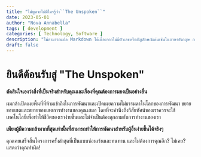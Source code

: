 ```yaml
---
title: "ไม่พูดจะไม่มีใครรู้ว่า``The Unspoken``"
date: 2023-05-01
author: "Nova Annabella"
tags: [ development ]
categories: [ Technology, Software ]
description: "ไม่สามารถแปล Markdown ได้เนื่องจากไม่มีตัวเลขหรือสัญลักษณ์เด่นเช่นในภาษาอังกฤษ กรุณาให้ข้อความที่ต้องการแปลด้วยค่ะ"
draft: false
---
```



# ยินดีต้อนรับสู่ "The Unspoken"

**ตัดสินใจเองว่าสิ่งที่เป็นจริงสำหรับคุณและเรื่องที่คุณต้องการมองเป็นอย่างอื่น**

ผมกล้าเปิดเผยพื้นที่ที่ห้ามเข้าถึงในการพัฒนาและเปิดเผยความไม่ธรรมดาในโลกของการพัฒนา
ขยายขอบเขตและขยายขอบเขตการทำงานของคุณเสมอ
โดยที่จะคำนึงถึงวิสัยทัศน์ของเราควรจะใช้เทคโนโลยีเพื่อทำให้ชีวิตของเราง่ายขึ้นและไม่จำเป็นต้องลุกลามกับการทำงานของเรา

**เพียงผู้มีความกล้ามากที่สุดเท่านั้นที่สามารถทำให้การพัฒนาสำหรับผู้อื่นง่ายขึ้นได้จริงๆ**

คุณเคยเสร็จสิ้นโครงการครั้งล่าสุดที่เป็นแบบซ่อนเร้นและทนทาน และไม่ต้องการคุณอีก? ไม่เคย? แสดงว่าคุณทำผิด!
